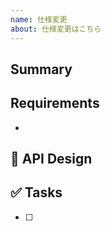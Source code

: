 ```yaml
---
name: 仕様変更
about: 仕様変更はこちら
---
```


## Summary
<!-- 概要を記載する -->

## Requirements
<!-- 要件を記載する -->
<!-- 例) xxなときに△△していたが〇〇するように変更 -->
+

## 🎨 API Design
<!-- API仕様を記載する -->

## ✅ Tasks
<!-- タスクを記載する -->
+ [ ] 
